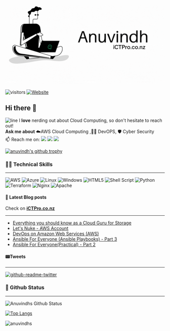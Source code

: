 

<p align=”center”>
<img width=”200" height=”200" src=./assets/banner5.gif alt=”my banner”>
</p>



![visitors](https://visitor-badge.glitch.me/badge?page_id=anuvindhs)  [![Website](https://img.shields.io/badge/Blogs-iCTPro.co.nz-blue)](https://ictpro.co.nz) 



## Hi there 👋
![line](https://cdn.discordapp.com/attachments/842741907720896512/842806312386428948/gif.gif)
I **love** nerding out about Cloud Computing, so don't hesitate to reach out!</br>
 **Ask me about** ☁️AWS Cloud Computing ,👨‍💻 DevOPS, 🛡️ Cyber Security </br>
📫 Reach me on: <a href="https://twitter.com/anuvindhs"><img src="https://img.shields.io/badge/Twitter-1DA1F2?style=for-the-badge&logo=twitter&logoColor=white"></a> <a href="https://www.linkedin.com/in/anuvindhs/"><img src="https://img.shields.io/badge/LinkedIn-0077B5?style=for-the-badge&logo=linkedin&logoColor=white"></a> <a href="https://dev.to/anuvindhs"><img src="https://img.shields.io/badge/dev.to-0A0A0A?style=for-the-badge&logo=dev.to&logoColor=white"></a>
</br> 

[![anuvindh's github trophy](https://github-profile-trophy.vercel.app/?username=anuvindhs&row=1)](https://github.com/anuvindhs/)

###  👨‍💻 Technical Skills
------
![AWS](https://img.shields.io/badge/AWS-%23FF9900.svg?style=for-the-badge&logo=amazon-aws&logoColor=white) ![Azure](https://img.shields.io/badge/azure-%230072C6.svg?style=for-the-badge&logo=microsoftazure&logoColor=white) ![Linux](https://img.shields.io/badge/Linux-FCC624?style=for-the-badge&logo=linux&logoColor=black) ![Windows](https://img.shields.io/badge/Windows-0078D6?style=for-the-badge&logo=windows&logoColor=white) ![HTML5](https://img.shields.io/badge/html5-%23E34F26.svg?style=for-the-badge&logo=html5&logoColor=white) ![Shell Script](https://img.shields.io/badge/shell_script-%23121011.svg?style=for-the-badge&logo=gnu-bash&logoColor=white) ![Python](https://img.shields.io/badge/python-3670A0?style=for-the-badge&logo=python&logoColor=ffdd54) ![Terraform](https://img.shields.io/badge/terraform-%235835CC.svg?style=for-the-badge&logo=terraform&logoColor=white) ![Nginx](https://img.shields.io/badge/nginx-%23009639.svg?style=for-the-badge&logo=nginx&logoColor=white)  ![Apache](https://img.shields.io/badge/apache-%23D42029.svg?style=for-the-badge&logo=apache&logoColor=white) 


#### 📘 Latest Blog posts

Check on **[iCTPro.co.nz](https://ictpro.co.nz)**

----
<!-- BLOG-POST-LIST:START -->
- [Everything you should know as a Cloud Guru for Storage](https://dev.to/aws-builders/everything-you-should-know-as-a-cloud-guru-for-storage-3b15)
- [Let&#39;s Nuke - AWS Account](https://dev.to/aws-builders/lets-nuke-aws-account-3j7k)
- [DevOps on Amazon Web Services &lpar;AWS&rpar;](https://dev.to/aws-builders/devops-on-amazon-web-services-aws-2eln)
- [Ansible For Everyone &lpar;Ansible Playbooks&rpar; - Part 3](https://dev.to/aws-builders/ansible-for-everyone-ansible-playbooks-part-3-2dgj)
- [Ansible For Everyone&lpar;Practical&rpar; - Part 2](https://dev.to/aws-builders/ansible-for-everyonepractical-part-2-58a5)
<!-- BLOG-POST-LIST:END --> 

#### 📟Tweets
----
[![github-readme-twitter](https://github-readme-twitter.gazf.vercel.app/api?id=anuvindhs)](https://twitter.com/anuvindhs/)


### 📝 Github Status
--------------


![Anuvindhs Github Status](https://github-readme-stats.vercel.app/api?username=anuvindhs&hide=contribs,prs&show_icons=true&theme=dar)

[![Top Langs](https://github-readme-stats.vercel.app/api/top-langs/?username=anuvindhs&layout=compact&theme=dar)](https://github.com/anuvindhs)

<p><img align="center" src="https://github-readme-streak-stats.herokuapp.com/?user=anuvindhs&" alt="anuvindhs" /></p>
<figure class="video_container">
